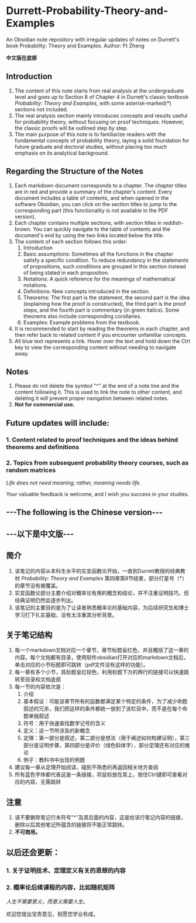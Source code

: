# Durrett-Probability-Theory-and-Examples
An Obsidian note repository with irregular updates of notes on Durrett's book Probability: Theory and Examples.
Author: Ft Zheng

**中文版在底部**

## Introduction
1. The content of this note starts from real analysis at the undergraduate level and goes up to Section 8 of Chapter 4 in Durrett's classic textbook *Probability: Theory and Examples*, with some asterisk-marked(*) sections not included.
2. The real analysis section mainly introduces concepts and results useful for probability theory, without focusing on proof techniques. However, the classic proofs will be outlined step by step.
3. The main purpose of this note is to familiarize readers with the fundamental concepts of probability theory, laying a solid foundation for future graduate and doctoral studies, without placing too much emphasis on its analytical background.

## Regarding the Structure of the Notes
1. Each markdown document corresponds to a chapter. The chapter titles are in red and provide a summary of the chapter's content. Every document includes a table of contents, and when opened in the software Obsidian, you can click on the section titles to jump to the corresponding part (this functionality is not available in the PDF version).
2. Each chapter contains multiple sections, with section titles in reddish-brown. You can quickly navigate to the table of contents and the document's end by using the two links located below the title.
3. The content of each section follows this order:
   1. Introduction
   2. Basic assumptions: Sometimes all the functions in the chapter satisfy a specific condition. To reduce redundancy in the statements of propositions, such conditions are grouped in this section instead of being stated in each proposition.
   3. Notations: A quick reference for the meanings of mathematical notations.
   4. Definitions: New concepts introduced in the section.
   5. Theorems: The first part is the statement, the second part is the idea (explaining how the proof is constructed), the third part is the proof steps, and the fourth part is commentary (in green italics). Some theorems also include corresponding corollaries.
   6. Examples: Example problems from the textbook.
4. It is recommended to start by reading the theorems in each chapter, and then refer back to related content if you encounter unfamiliar concepts.
5. All blue text represents a link. Hover over the text and hold down the Ctrl key to view the corresponding content without needing to navigate away.

## Notes
1. Please do not delete the symbol "^" at the end of a note line and the content following it. This is used to link the note to other content, and deleting it will prevent proper navigation between related notes.
2. **Not for commercial use.**

## Future updates will include:
### 1. Content related to proof techniques and the ideas behind theorems and definitions
### 2. Topics from subsequent probability theory courses, such as random matrices

*Life does not need meaning; rather, meaning needs life.*

Your valuable feedback is welcome, and I wish you success in your studies.


## ---The following is the Chinese version---
## ---以下是中文版---
## 简介
1. 该笔记的内容从本科生水平的实变函数论开始，一直到Durrett教授的经典教材 *Probability: Theory and Examples* 第四章第8节结束，部分打星号（*）的章节没有被覆盖。
2. 实变函数论部分主要介绍对概率论有用的概念和结论，并不注重证明技巧，但经典证明仍然会逐步列出。
3. 该笔记的主要目的是为了让读者熟悉概率论的基础内容，为后续研究生和博士学习打下扎实基础，没有太注重其分析背景。

## 关于笔记结构
1. 每一个markdown文档对应一个章节，章节标题呈红色，并且概括了这一章的内容。每个文档都有目录，使用软件obsidian打开对应的markdown文档后，单击对应的小节标题即可跳转（pdf文件没有这样的功能）。
2. 每一章有多个小节，其标题呈红棕色，利用标题下方的两行的链接可以快速跳转至目录和文档底部
3. 每一节的内容依次是：
   1. 介绍
   2. 基本假设：可能该章节所有的函数都满足某个特定的条件，为了减少命题叙述的冗余，我们把这样的条件都统一放到了该栏目中，而不是在每个命题单独叙述
   3. 符号：用于快速查找数学记号的含义
   4. 定义：这一节所涉及的新概念
   5. 定理：第一部分是叙述，第二部分是想法（用于阐述如何构建证明），第三部分是证明步骤，第四部分是评价（绿色斜体字），部分定理还有对应的推论
   6. 例子：教科书中出现的例题
4.  建议每一章从定理开始阅读，碰到不熟悉的再返回相关地方查阅
5.  所有蓝色字体都代表这是一条链接，将鼠标放在其上，按住Ctrl键即可查看对应的内容，无需跳转

## 注意
1. 请不要删除笔记行末符号"^"及其后面的内容，这是给该行笔记内容的链接，删除以后其他笔记所蕴含的链接将不能正常跳转。
2. **不可商用。**

## 以后还会更新：
### 1. 关于证明技术、定理定义有关的思想的内容
### 2. 概率论后续课程的内容，比如随机矩阵

*人生不需要意义，而意义需要人生。*

欢迎您提出宝贵意见，祝愿您学业有成。

